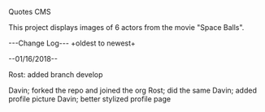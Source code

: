 Quotes CMS

This project displays images of 6 actors from the movie "Space Balls".

---Change Log---
+oldest to newest+

--01/16/2018--

Rost: added branch develop

Davin; forked the repo and joined the org
Rost; did the same
Davin; added profile picture
Davin; better stylized profile page


